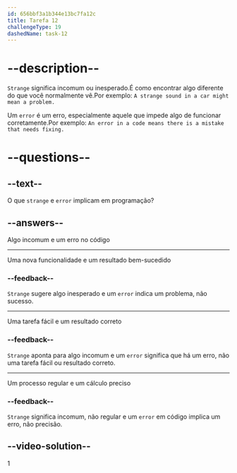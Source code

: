 ```yaml
---
id: 656bbf3a1b344e13bc7fa12c
title: Tarefa 12
challengeType: 19
dashedName: task-12
---
```


# --description--

`Strange` significa incomum ou inesperado.É como encontrar algo diferente do que você normalmente vê.Por exemplo: `A strange sound in a car might mean a problem.`

Um `error` é um erro, especialmente aquele que impede algo de funcionar corretamente.Por exemplo: `An error in a code means there is a mistake that needs fixing.`

# --questions--

## --text--

O que `strange` e `error` implicam em programação?

## --answers--

Algo incomum e um erro no código

---

Uma nova funcionalidade e um resultado bem-sucedido

### --feedback--

`Strange` sugere algo inesperado e um `error` indica um problema, não sucesso.

---

Uma tarefa fácil e um resultado correto

### --feedback--

`Strange` aponta para algo incomum e um `error` significa que há um erro, não uma tarefa fácil ou resultado correto.

---

Um processo regular e um cálculo preciso

### --feedback--

`Strange` significa incomum, não regular e um `error` em código implica um erro, não precisão.

## --video-solution--

1
